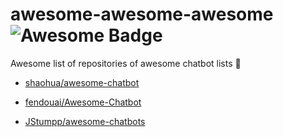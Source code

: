# awesome-awesome-awesome ![Awesome Badge](https://cdn.rawgit.com/sindresorhus/awesome/d7305f38d29fed78fa85652e3a63e154dd8e8829/media/badge.svg)

Awesome list of repositories of awesome chatbot lists 🤷

* [shaohua/awesome-chatbot](https://github.com/shaohua/awesome-chatbot)

* [fendouai/Awesome-Chatbot](https://github.com/fendouai/Awesome-Chatbot)

* [JStumpp/awesome-chatbots](https://github.com/JStumpp/awesome-chatbots)
